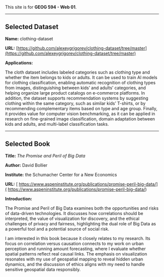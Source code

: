 This site is for **GEOG 594 - Web 01**.  

---

## Selected Dataset  

**Name:** clothing-dataset  

**URL:** [https://github.com/alexeygrigorev/clothing-dataset/tree/master](https://github.com/alexeygrigorev/clothing-dataset/tree/master)  

**Applications:**

The cloth dataset includes labeled categories such as clothing type and whether the item belongs to kids or adults. It can be used to train AI models for clothing classification, enabling automatic recognition of clothing types from images, distinguishing between kids’ and adults’ categories, and helping organize large product catalogs on e-commerce platforms. In addition, the dataset supports recommendation systems by suggesting clothing within the same category, such as similar kids’ T-shirts, or by recommending complementary items based on type and age group. Finally, it provides value for computer vision benchmarking, as it can be applied in research on fine-grained image classification, domain adaptation between kids and adults, and multi-label classification tasks.  

---

## Selected Book  

**Title:** *The Promise and Peril of Big Data*

**Author:** David Bollier

**Institute:** the Schumacher Center for a New Economics 

**URL:** [ https://www.aspeninstitute.org/publications/promise-peril-big-data/]( https://www.aspeninstitute.org/publications/promise-peril-big-data/)  

**Introduction:**

The Promise and Peril of Big Data examines both the opportunities and risks of data-driven technologies. It discusses how correlations should be interpreted, the value of visualization for discovery, and the ethical challenges of privacy and fairness, highlighting the dual role of Big Data as a powerful tool and a potential source of social risk.

I am interested in this book because it closely relates to my research. Its focus on correlation versus causation connects to my work on urban perception and running amount forecasting, where I evaluate whether spatial patterns reflect real causal links. The emphasis on visualization resonates with my use of geospatial mapping to reveal hidden urban dynamics, and the discussion of ethics aligns with my need to handle sensitive geospatial data responsibly. 
